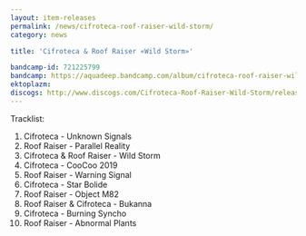 ```yaml
---
layout: item-releases
permalink: /news/cifroteca-roof-raiser-wild-storm/
category: news

title: 'Cifroteca & Roof Raiser «Wild Storm»'

bandcamp-id: 721225799
bandcamp: https://aquadeep.bandcamp.com/album/cifroteca-roof-raiser-wild-storm
ektoplazm: 
discogs: http://www.discogs.com/Cifroteca-Roof-Raiser-Wild-Storm/release/5012131
---
```


Tracklist:

01. Cifroteca - Unknown Signals
02. Roof Raiser - Parallel Reality
03. Cifroteca & Roof Raiser - Wild Storm
04. Cifroteca - CooCoo 2019
05. Roof Raiser - Warning Signal
06. Cifroteca - Star Bolide
07. Roof Raiser - Object M82
08. Roof Raiser & Cifroteca - Bukanna
09. Cifroteca - Burning Syncho
10. Roof Raiser - Abnormal Plants
